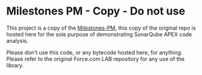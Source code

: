 Milestones PM - Copy - Do not use
==============
This project is a copy of the [Milestones-PM](https://github.com/SalesforceLabs/Milestones-PM), this copy of the original repo is hosted here for the sole purpose of demonstrating SonarQube APEX code analysis.

Please don't use this code, or any bytecode hosted here, for anything. Please refer to the original Force.com LAB repository for any use of the library.


